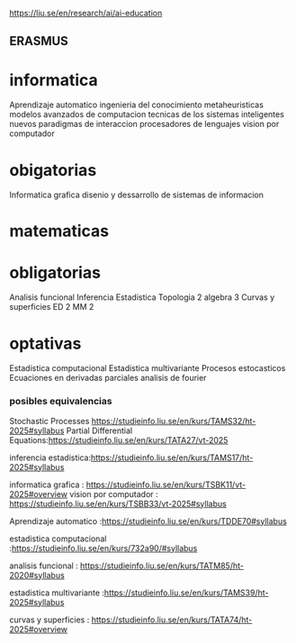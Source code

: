 https://liu.se/en/research/ai/ai-education
## ERASMUS 
# informatica

Aprendizaje automatico
ingenieria del conocimiento 
metaheuristicas 
modelos avanzados de computacion
tecnicas de los sistemas inteligentes 
nuevos paradigmas de interaccion 
procesadores de lenguajes 
vision por computador 

# obigatorias 
Informatica grafica 
disenio y dessarrollo de sistemas de informacion 

# matematicas 

# obligatorias
Analisis funcional 
Inferencia Estadistica 
Topologia 2 
algebra 3 
Curvas y superficies 
ED 2 
MM 2 

# optativas 

Estadistica computacional 
Estadistica multivariante 
Procesos estocasticos 
Ecuaciones en derivadas parciales 
analisis de fourier 


### posibles equivalencias 

Stochastic Processes https://studieinfo.liu.se/en/kurs/TAMS32/ht-2025#syllabus
Partial Differential Equations:https://studieinfo.liu.se/en/kurs/TATA27/vt-2025

inferencia estadistica:https://studieinfo.liu.se/en/kurs/TAMS17/ht-2025#syllabus


 informatica grafica : https://studieinfo.liu.se/en/kurs/TSBK11/vt-2025#overview
vision por computador : https://studieinfo.liu.se/en/kurs/TSBB33/vt-2025#syllabus

Aprendizaje automatico :https://studieinfo.liu.se/en/kurs/TDDE70#syllabus

estadistica computacional :https://studieinfo.liu.se/en/kurs/732a90/#syllabus


analisis funcional : https://studieinfo.liu.se/en/kurs/TATM85/ht-2020#syllabus

estadistica multivariante :https://studieinfo.liu.se/en/kurs/TAMS39/ht-2025#syllabus


curvas y superficies : https://studieinfo.liu.se/en/kurs/TATA74/ht-2025#overview





